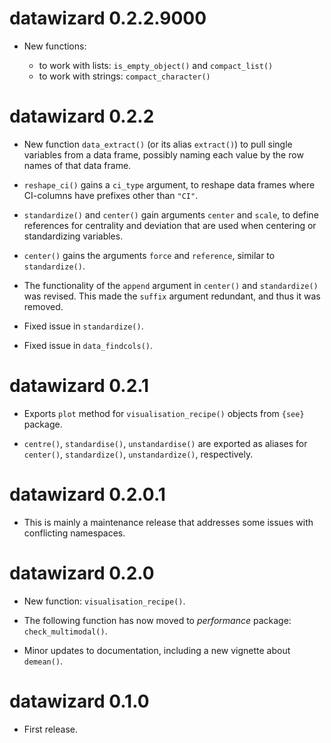 # datawizard 0.2.2.9000

- New functions:

  + to work with lists: `is_empty_object()` and `compact_list()`
  + to work with strings: `compact_character()`

# datawizard 0.2.2

- New function `data_extract()` (or its alias `extract()`) to pull single 
  variables from a data frame, possibly naming each value by the row names
  of that data frame.

- `reshape_ci()` gains a `ci_type` argument, to reshape data frames where 
  CI-columns have prefixes other than `"CI"`.

- `standardize()` and `center()` gain arguments `center` and `scale`, to define
  references for centrality and deviation that are used when centering or
  standardizing variables.

- `center()` gains the arguments `force` and `reference`, similar to
  `standardize()`.

- The functionality of the `append` argument in `center()` and `standardize()` 
  was revised. This made the `suffix` argument redundant, and thus it was 
  removed.

- Fixed issue in `standardize()`.

- Fixed issue in `data_findcols()`.

# datawizard 0.2.1

- Exports `plot` method for `visualisation_recipe()` objects from `{see}`
  package.

- `centre()`, `standardise()`, `unstandardise()` are exported as aliases for
  `center()`, `standardize()`, `unstandardize()`, respectively.

# datawizard 0.2.0.1

- This is mainly a maintenance release that addresses some issues with
  conflicting namespaces.

# datawizard 0.2.0

- New function: `visualisation_recipe()`.

- The following function has now moved to *performance* package:
  `check_multimodal()`.

- Minor updates to documentation, including a new vignette about `demean()`.

# datawizard 0.1.0

* First release.

